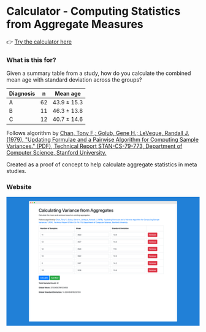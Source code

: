 # Calculator - Computing Statistics from Aggregate Measures

👉 [Try the calculator here](https://wfranceys.github.io/pairwise-sample-variance/)

### What is this for?

Given a summary table from a study, how do you calculate the combined mean age with standard deviation across the groups?

| Diagnosis | n  | Mean age    |
|-----------|----|-------------|
| A         | 62 | 43.9 ± 15.3 |
| B         | 11 | 46.3 ± 13.8 |
| C         | 12 | 40.7 ± 14.6 |

Follows algorithm by [Chan, Tony F.; Golub, Gene H.; LeVeque, Randall J. (1979), "Updating Formulae and a Pairwise Algorithm for Computing Sample Variances." (PDF), Technical Report STAN-CS-79-773, Department of Computer Science, Stanford University.](http://i.stanford.edu/pub/cstr/reports/cs/tr/79/773/CS-TR-79-773.pdf)

Created as a proof of concept to help calculate aggregate statistics in meta studies.

### Website

![alt text](example.png "homepage")